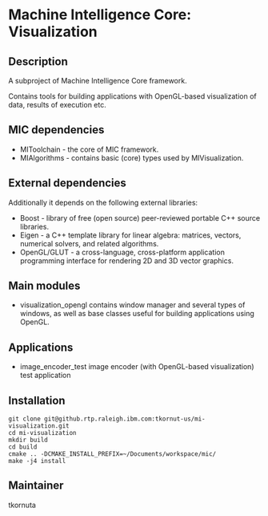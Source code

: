 Machine Intelligence Core: Visualization
=========================================

Description
-----------

A subproject of Machine Intelligence Core framework.

Contains tools for building applications with OpenGL-based visualization of data, results of execution etc.

MIC dependencies
------------
   * MIToolchain - the core of MIC framework.
   * MIAlgorithms - contains basic (core) types used by MIVisualization.

External dependencies
------------
Additionally it depends on the following external libraries:
   * Boost - library of free (open source) peer-reviewed portable C++ source libraries.
   * Eigen - a C++ template library for linear algebra: matrices, vectors, numerical solvers, and related algorithms.
   * OpenGL/GLUT - a cross-language, cross-platform application programming interface for rendering 2D and 3D vector graphics.

Main modules
------------
   *  visualization_opengl contains window manager and several types of windows, as well as base classes useful for building applications using OpenGL. 

Applications
------------
   *  image_encoder_test image encoder (with OpenGL-based visualization) test application 

Installation
------------
```
git clone git@github.rtp.raleigh.ibm.com:tkornut-us/mi-visualization.git
cd mi-visualization
mkdir build
cd build
cmake .. -DCMAKE_INSTALL_PREFIX=~/Documents/workspace/mic/
make -j4 install
```

Maintainer
----------
tkornuta
